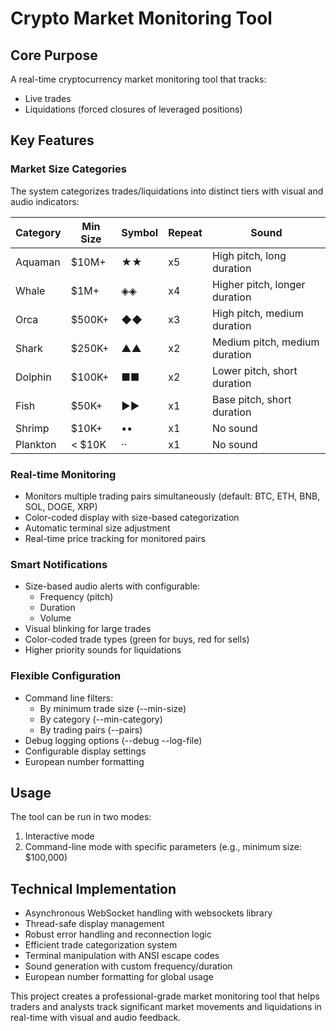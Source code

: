 # Crypto Market Monitoring Tool

## Core Purpose
A real-time cryptocurrency market monitoring tool that tracks:
- Live trades
- Liquidations (forced closures of leveraged positions)

## Key Features

### Market Size Categories
The system categorizes trades/liquidations into distinct tiers with visual and audio indicators:

| Category | Min Size | Symbol | Repeat | Sound |
|----------|----------|--------|--------|-------|
| Aquaman | $10M+ | ★★ | x5 | High pitch, long duration |
| Whale | $1M+ | ◈◈ | x4 | Higher pitch, longer duration |
| Orca | $500K+ | ◆◆ | x3 | High pitch, medium duration |
| Shark | $250K+ | ▲▲ | x2 | Medium pitch, medium duration |
| Dolphin | $100K+ | ■■ | x2 | Lower pitch, short duration |
| Fish | $50K+ | ►► | x1 | Base pitch, short duration |
| Shrimp | $10K+ | ▪▪ | x1 | No sound |
| Plankton | < $10K | ·· | x1 | No sound |

### Real-time Monitoring
- Monitors multiple trading pairs simultaneously (default: BTC, ETH, BNB, SOL, DOGE, XRP)
- Color-coded display with size-based categorization
- Automatic terminal size adjustment
- Real-time price tracking for monitored pairs

### Smart Notifications
- Size-based audio alerts with configurable:
  * Frequency (pitch)
  * Duration
  * Volume
- Visual blinking for large trades
- Color-coded trade types (green for buys, red for sells)
- Higher priority sounds for liquidations

### Flexible Configuration
- Command line filters:
  * By minimum trade size (--min-size)
  * By category (--min-category)
  * By trading pairs (--pairs)
- Debug logging options (--debug --log-file)
- Configurable display settings
- European number formatting

## Usage
The tool can be run in two modes:
1. Interactive mode
2. Command-line mode with specific parameters (e.g., minimum size: $100,000)

## Technical Implementation
- Asynchronous WebSocket handling with websockets library
- Thread-safe display management
- Robust error handling and reconnection logic
- Efficient trade categorization system
- Terminal manipulation with ANSI escape codes
- Sound generation with custom frequency/duration
- European number formatting for global usage

This project creates a professional-grade market monitoring tool that helps traders and analysts track significant market movements and liquidations in real-time with visual and audio feedback.